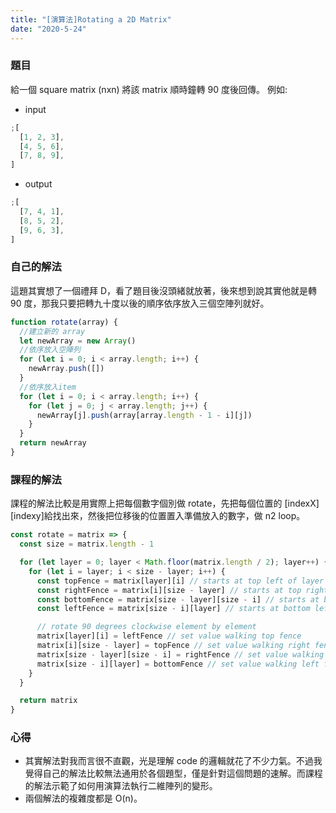 ```yaml
---
title: "[演算法]Rotating a 2D Matrix"
date: "2020-5-24"
---
```


### 題目

給一個 square matrix (nxn) 將該 matrix 順時鐘轉 90 度後回傳。
例如:

- input

```js
;[
  [1, 2, 3],
  [4, 5, 6],
  [7, 8, 9],
]
```

- output

```js
;[
  [7, 4, 1],
  [8, 5, 2],
  [9, 6, 3],
]
```

### 自己的解法

這題其實想了一個禮拜 D，看了題目後沒頭緒就放著，後來想到說其實他就是轉 90 度，那我只要把轉九十度以後的順序依序放入三個空陣列就好。

```js
function rotate(array) {
  //建立新的 array
  let newArray = new Array()
  //依序放入空陣列
  for (let i = 0; i < array.length; i++) {
    newArray.push([])
  }
  //依序放入item
  for (let i = 0; i < array.length; i++) {
    for (let j = 0; j < array.length; j++) {
      newArray[j].push(array[array.length - 1 - i][j])
    }
  }
  return newArray
}
```

### 課程的解法

課程的解法比較是用實際上把每個數字個別做 rotate，先把每個位置的 [indexX][indexy]給找出來，然後把位移後的位置置入準備放入的數字，做 n2 loop。

```js
const rotate = matrix => {
  const size = matrix.length - 1

  for (let layer = 0; layer < Math.floor(matrix.length / 2); layer++) {
    for (let i = layer; i < size - layer; i++) {
      const topFence = matrix[layer][i] // starts at top left of layer
      const rightFence = matrix[i][size - layer] // starts at top right of layer
      const bottomFence = matrix[size - layer][size - i] // starts at bottom right of layer
      const leftFence = matrix[size - i][layer] // starts at bottom left of layer

      // rotate 90 degrees clockwise element by element
      matrix[layer][i] = leftFence // set value walking top fence
      matrix[i][size - layer] = topFence // set value walking right fence
      matrix[size - layer][size - i] = rightFence // set value walking bottom fence
      matrix[size - i][layer] = bottomFence // set value walking left fence
    }
  }

  return matrix
}
```

### 心得

- 其實解法對我而言很不直觀，光是理解 code 的邏輯就花了不少力氣。不過我覺得自己的解法比較無法通用於各個題型，僅是針對這個問題的速解。而課程的解法示範了如何用演算法執行二維陣列的變形。
- 兩個解法的複雜度都是 O(n)。
